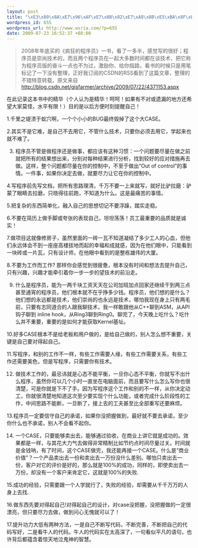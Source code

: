 ```yaml
--- 
layout: post
title: "\xE3\x80\x8A\xE7\x96\xAF\xE7\x8B\x82\xE7\xA8\x8B\xE5\xBA\x8F\xE5\x91\x98\xE3\x80\x8B\xE4\xB8\x80\xE4\xB9\xA6\xE4\xB8\xAD\xE7\x9A\x84\"\xE5\xA5\xA5\xE7\xA7\x98\""
wordpress_id: 655
wordpress_url: http://www.wsria.com/?p=655
date: 2009-07-23 16:52:37 +08:00
---
```

<blockquote>2008年年底买的《疯狂的程序员》一书，看了一多半，感觉写的很好；程序员是崇尚技术的，而且两个程序员在一起大多数时间都在谈技术，把它称为程序员版的奋斗一点也不为过，激励你、给你指路，看书的时候只是用笔标记了一下没有整理，正好我订阅的CSDN的RSS看到了这篇文章，整理的不错特意转载，原文来自<a href="http://blog.csdn.net/gisfarmer/archive/2009/07/22/4371153.aspx" target="_blank">http://blog.csdn.net/gisfarmer/archive/2009/07/22/4371153.aspx</a></blockquote>

在此记录这本书中的精华（个人认为是精华！呵呵！如果有不对或遗漏的地方还希望大家莫怪，水平有限！）目的是以后方便时刻提醒自己！

1.千里之堤溃于蚁穴啊，一个个小小的BUG最终毁掉了这个大CASE。
<!--more-->

2.其实不是它难，是自己不去用它，不管什么技术，只要你必须去用它，学起来也就不难了。

3. 程序员不管是做程序还是做事，都应该有这种习惯：一个问题要尽量在做之前就把所有的结果想出来，分别对每种结果进行分析，找到较好的应对措施再去做。这样，整个问题都尽量在你的控制中，不至于做出“Out of control”的事情。一件事，如果你决定去做，就要尽力让它在你的控制中。

4.写程序前先写文档，把所有思路理清，千万不要一上来就写，就好比驴拉磨：驴蒙了眼睛去拉磨，只晓得往前跑，不知道为什么。这是最痛苦的事情。

5.把复杂的东西简单化，融入自己的思想切记不要浮躁，踏实走稳。

6.不要在简历上做手脚或夸张的表现自己，坦坦荡荡！员工最重要的品质就是诚实！

7.做项目这就像修房子，虽然里面的一砖一瓦不知道凝结了多少工人的心血，但他们永远体会不到一座座高楼拔地而起的幸福和成就感，因为在他们眼中，只能看到一块砖或一片瓦，只有设计师，在他眼中看到的是整栋雄伟的大厦。

8.不要为工作而工作? 那样你会感觉到很疲惫，根本没有时间和想法去提升自己，只有兴趣，兴趣才能牵引着你一步一步的望技术的前沿走。

9. 什么是程序员，能为一两千块工资天天在公司加班加点回家还继续干到两三点甚至通宵的程序员，他们根本就不在乎挣多少钱。程序员，他们想的是什么？他们想的永远都是技术，他们崇尚的也永远是技术，哪怕我现在身上只有两毛前，只要有志同道合的人跟我聊技术，我一样敢跟他从C++聊到ASM，从API钩子聊到 inline hook，从Ring3聊到Ring0。聊完了，今天晚上吃什么？吃什么并不重要，重要的是如何才能获取Kernel基址。

10.好多CASE根本不是给老板和用户做的，是给自己做的，别人怎么想不重要，关键是自己要对得起自己。

11.写程序，和别的工作不一样，有些工作需要人缘，有些工作需要关系，有些工作还需要美色，但是写程序，只需要你有技术。

12. 做技术工作的，最忌讳就是心态不能平衡，一旦你心态不平衡，你就写不出什么程序，虽然你可以几个小时一直坐在电脑面前，而且要写什么怎么写你也很清楚，可是你就是下不了手。因为写程序这个工作和别的不一样，从你决定动工，你就很清楚地知道这次至少要实现个什么功能，或者完成什么阶段性的工作，中间思路不能断，一旦断了，接上去的工夫甚至比全部重写还要麻烦。

13.程序员一定要信守自己的承诺，如果你没把握做到，最好就不要去承诺，至少你什么也不承诺，别人不会看不起你。

14. 一个CASE，只要能够卖出去，能够通过验收，在商业上讲它就是成功的。效果都是一样，与其花大力气去做得非常精制比如节约点时间尽量过关。时间就是金钱呐，有了时间，这个CASE做完，我还能再接一个CASE。什么是“商业价值”？一个产品卖出去一份和卖出去一万份没什么差别。哪怕只卖出去一份，客户对它的评价是好的，那么就是100%的成功，同样的，即使卖出去一万份，却没有一个客户来肯定它，这就是100%的失败.

15.成功的经验，只需要跟一个人学就行了，失败的经验，却需要从千千万万的人身上去找.

16.做东西先要对得起自己!对得起自己的设计，对case没把握，没把握做的一定很漂亮，但只要尽力去做，做到问心无愧就可以了！

17.提升功力大低有两种方法，一是自己不断写代码，不断完善，不断把自己的代码写好，二是看牛人的代码。牛人的代码实在太高深了，一句看似平凡的语句，也许背后都蕴含着惊天地泣鬼神的智慧。
